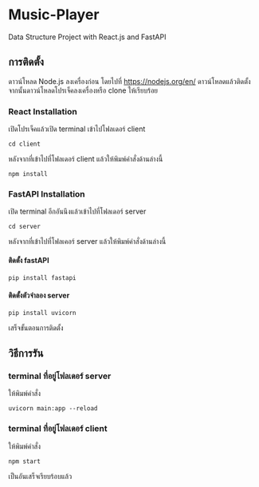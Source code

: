 # Music-Player

Data Structure Project with React.js and FastAPI

## การติดตั้ง

ดาวน์โหลด Node.js ลงเครื่องก่อน โดยไปที่ https://nodejs.org/en/ ดาวน์โหลดแล้วติดตั้ง
จากนั้นดาวน์โหลดโปรเจ็คลงเครื่องหรือ clone ให้เรียบร้อย

### React Installation

เปิดโปรเจ็คแล้วเปิด terminal เข้าไปโฟลเดอร์ client 

```
cd client
```
หลังจากที่เข้าไปที่โฟลเดอร์ client แล้วให้พิมพ์คำสั่งด้านล่างนี้
```
npm install
```

### FastAPI Installation
เปิด terminal อีกอันนึงแล้วเข้าไปที่โฟลเดอร์ server

```
cd server
```

หลังจากที่เข้าไปที่โฟลเคอร์ server แล้วให้พิมพ์คำสั่งด้านล่างนี้
#### ติดตั้ง fastAPI
```
pip install fastapi
```
#### ติดตั้งตัวจำลอง server
``` 
pip install uvicorn
```

เสร็จขั้นตอนการติดตั้ง

## วิธีการรัน

### terminal ที่อยู่โฟลเดอร์ server

ให้พิมพ์คำสั่ง

```
uvicorn main:app --reload
```

### terminal ที่อยู่โฟลเดอร์ client

ให้พิมพ์คำสั่ง

```
npm start
```

เป็นอันเสร็จเรียบร้อบแล้ว




